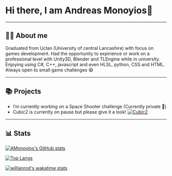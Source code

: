 # Hi there, I am Andreas Monoyios👋

---

## ✍🏽 About me

Graduated from Uclan (University of central Lancashire) with focus on games development. Had the opportunity to expirience or work on a professional level with Unity3D, Blender and TLEngine while in university. Enjoying using C#, C++, javascript and even HLSL, python, CSS and HTML. Always open to small game challenges 😄

---

## 📚 Projects

- I’m currently working on a Space Shooter challenge (Currently private 🔐)
- Cubic2 is currently on pause but please give it a look!
[![Cubic2](https://github-readme-stats.vercel.app/api/pin/?username=AMonoyios&repo=Cubic2&show_icons=true&include_all_commits=true&theme=dark)](https://github.com/AMonoyios/github-readme-stats)

---

## 📊 Stats

[![AMonoyios's GitHub stats](https://github-readme-stats.vercel.app/api?username=AMonoyios&count_private=true&show_icons=true&theme=dark)](https://github.com/AMonoyios/github-readme-stats)

[![Top Langs](https://github-readme-stats.vercel.app/api/top-langs/?username=AMonoyios&layout=compact&theme=dark)](https://github.com/AMonoyios/github-readme-stats)

[![willianrod's wakatime stats](https://github-readme-stats.vercel.app/api/wakatime?username=51942e67-e929-4073-990c-17dd36d286f7&theme=dark)](https://github.com/AMonoyios/github-readme-stats)
